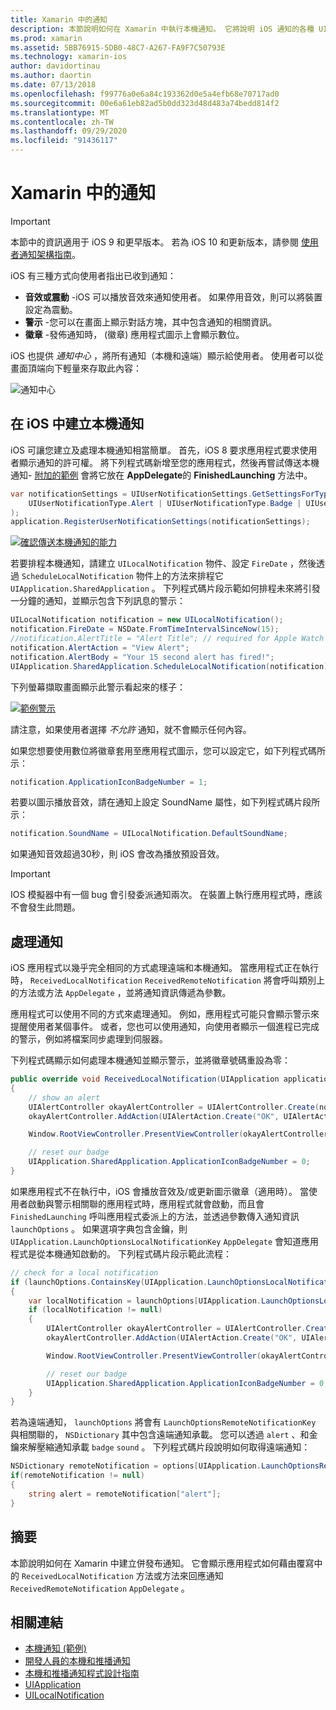 ```yaml
---
title: Xamarin 中的通知
description: 本節說明如何在 Xamarin 中執行本機通知。 它將說明 iOS 通知的各種 UI 元素，並討論與建立和顯示通知相關的 API。
ms.prod: xamarin
ms.assetid: 5BB76915-5DB0-48C7-A267-FA9F7C50793E
ms.technology: xamarin-ios
author: davidortinau
ms.author: daortin
ms.date: 07/13/2018
ms.openlocfilehash: f99776a0e6a84c193362d0e5a4efb68e70717ad0
ms.sourcegitcommit: 00e6a61eb82ad5b0dd323d48d483a74bedd814f2
ms.translationtype: MT
ms.contentlocale: zh-TW
ms.lasthandoff: 09/29/2020
ms.locfileid: "91436117"
---
```

# <a name="notifications-in-xamarinios"></a>Xamarin 中的通知

> [!IMPORTANT]
> 本節中的資訊適用于 iOS 9 和更早版本。 若為 iOS 10 和更新版本，請參閱 [使用者通知架構指南](~/ios/platform/user-notifications/index.md)。

iOS 有三種方式向使用者指出已收到通知：

- **音效或震動** -iOS 可以播放音效來通知使用者。 如果停用音效，則可以將裝置設定為震動。
- **警示** -您可以在畫面上顯示對話方塊，其中包含通知的相關資訊。
- **徽章** -發佈通知時， (徽章) 應用程式圖示上會顯示數位。

iOS 也提供 *通知中心* ，將所有通知（本機和遠端）顯示給使用者。 使用者可以從畫面頂端向下輕量來存取此內容：

![通知中心](local-notifications-in-ios-images/image13.png "通知中心")

## <a name="creating-local-notifications-in-ios"></a>在 iOS 中建立本機通知

iOS 可讓您建立及處理本機通知相當簡單。
首先，iOS 8 要求應用程式要求使用者顯示通知的許可權。 將下列程式碼新增至您的應用程式，然後再嘗試傳送本機通知- [附加的範例](/samples/xamarin/ios-samples/localnotifications) 會將它放在 **AppDelegate**的 **FinishedLaunching** 方法中。

```csharp
var notificationSettings = UIUserNotificationSettings.GetSettingsForTypes(
    UIUserNotificationType.Alert | UIUserNotificationType.Badge | UIUserNotificationType.Sound, null
);
application.RegisterUserNotificationSettings(notificationSettings);
```

[![確認傳送本機通知的能力](local-notifications-in-ios-images/image0-sml.png "確認傳送本機通知的能力")](local-notifications-in-ios-images/image0.png#lightbox)

若要排程本機通知，請建立 `UILocalNotification` 物件、設定 `FireDate` ，然後透過 `ScheduleLocalNotification` 物件上的方法來排程它 `UIApplication.SharedApplication` 。 下列程式碼片段示範如何排程未來將引發一分鐘的通知，並顯示包含下列訊息的警示：

```csharp
UILocalNotification notification = new UILocalNotification();
notification.FireDate = NSDate.FromTimeIntervalSinceNow(15);
//notification.AlertTitle = "Alert Title"; // required for Apple Watch notifications
notification.AlertAction = "View Alert";
notification.AlertBody = "Your 15 second alert has fired!";
UIApplication.SharedApplication.ScheduleLocalNotification(notification);
```

下列螢幕擷取畫面顯示此警示看起來的樣子：

[![範例警示](local-notifications-in-ios-images/image2-sml.png)](local-notifications-in-ios-images/image2.png#lightbox)

請注意，如果使用者選擇 *不允許* 通知，就不會顯示任何內容。

如果您想要使用數位將徽章套用至應用程式圖示，您可以設定它，如下列程式碼所示：

```csharp
notification.ApplicationIconBadgeNumber = 1;
```

若要以圖示播放音效，請在通知上設定 SoundName 屬性，如下列程式碼片段所示：

```csharp
notification.SoundName = UILocalNotification.DefaultSoundName;
```

如果通知音效超過30秒，則 iOS 會改為播放預設音效。

> [!IMPORTANT]
> IOS 模擬器中有一個 bug 會引發委派通知兩次。 在裝置上執行應用程式時，應該不會發生此問題。

## <a name="handling-notifications"></a>處理通知

iOS 應用程式以幾乎完全相同的方式處理遠端和本機通知。 當應用程式正在執行時， `ReceivedLocalNotification` `ReceivedRemoteNotification` 將會呼叫類別上的方法或方法 `AppDelegate` ，並將通知資訊傳遞為參數。

應用程式可以使用不同的方式來處理通知。 例如，應用程式可能只會顯示警示來提醒使用者某個事件。 或者，您也可以使用通知，向使用者顯示一個進程已完成的警示，例如將檔案同步處理到伺服器。

下列程式碼顯示如何處理本機通知並顯示警示，並將徽章號碼重設為零：

```csharp
public override void ReceivedLocalNotification(UIApplication application, UILocalNotification notification)
{
    // show an alert
    UIAlertController okayAlertController = UIAlertController.Create(notification.AlertAction, notification.AlertBody, UIAlertControllerStyle.Alert);
    okayAlertController.AddAction(UIAlertAction.Create("OK", UIAlertActionStyle.Default, null));

    Window.RootViewController.PresentViewController(okayAlertController, true, null);

    // reset our badge
    UIApplication.SharedApplication.ApplicationIconBadgeNumber = 0;
}
```

如果應用程式不在執行中，iOS 會播放音效及/或更新圖示徽章（適用時）。 當使用者啟動與警示相關聯的應用程式時，應用程式就會啟動，而且會 `FinishedLaunching` 呼叫應用程式委派上的方法，並透過參數傳入通知資訊 `launchOptions` 。 如果選項字典包含金鑰，則 `UIApplication.LaunchOptionsLocalNotificationKey` `AppDelegate` 會知道應用程式是從本機通知啟動的。 下列程式碼片段示範此流程：

```csharp
// check for a local notification
if (launchOptions.ContainsKey(UIApplication.LaunchOptionsLocalNotificationKey))
{
    var localNotification = launchOptions[UIApplication.LaunchOptionsLocalNotificationKey] as UILocalNotification;
    if (localNotification != null)
    {
        UIAlertController okayAlertController = UIAlertController.Create(localNotification.AlertAction, localNotification.AlertBody, UIAlertControllerStyle.Alert);
        okayAlertController.AddAction(UIAlertAction.Create("OK", UIAlertActionStyle.Default, null));

        Window.RootViewController.PresentViewController(okayAlertController, true, null);

        // reset our badge
        UIApplication.SharedApplication.ApplicationIconBadgeNumber = 0;
    }
}
```

若為遠端通知， `launchOptions` 將會有 `LaunchOptionsRemoteNotificationKey` 與相關聯的， `NSDictionary` 其中包含遠端通知承載。 您可以透過 `alert` 、和金鑰來解壓縮通知承載 `badge` `sound` 。 下列程式碼片段說明如何取得遠端通知：

```csharp
NSDictionary remoteNotification = options[UIApplication.LaunchOptionsRemoteNotificationKey];
if(remoteNotification != null)
{
    string alert = remoteNotification["alert"];
}
```

## <a name="summary"></a>摘要

本節說明如何在 Xamarin 中建立併發布通知。 它會顯示應用程式如何藉由覆寫中的 `ReceivedLocalNotification` 方法或方法來回應通知 `ReceivedRemoteNotification` `AppDelegate` 。

## <a name="related-links"></a>相關連結

- [本機通知 (範例) ](/samples/xamarin/ios-samples/localnotifications)
- [開發人員的本機和推播通知](https://developer.apple.com/notifications/)
- [本機和推播通知程式設計指南](https://developer.apple.com/library/prerelease/content/documentation/NetworkingInternet/Conceptual/RemoteNotificationsPG/)
- [UIApplication](/dotnet/api/uikit.uiapplication)
- [UILocalNotification](/dotnet/api/uikit.UILocalNotification)